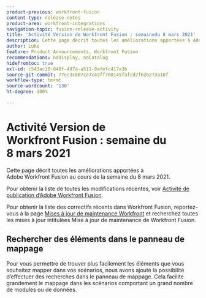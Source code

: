 ```yaml
---
product-previous: workfront-fusion
content-type: release-notes
product-area: workfront-integrations
navigation-topic: fusion-release-activity
title: 'Activité Version de Workfront Fusion : semainedu 8 mars 2021'
description: Cette page décrit toutes les améliorations apportées à Adobe Workfront Fusion au cours de la semaine du 8 mars 2021.
author: Luke
feature: Product Announcements, Workfront Fusion
recommendations: noDisplay, noCatalog
hidefromtoc: true
exl-id: c543ac10-840f-497a-a511-9afefc417a3b
source-git-commit: 77ec3c007ce7c49ff760145fafcd7f62b273a18f
workflow-type: tm+mt
source-wordcount: '130'
ht-degree: 100%

---
```


# Activité Version de Workfront Fusion : semaine du 8 mars 2021

Cette page décrit toutes les améliorations apportées à Adobe Workfront Fusion au cours de la semaine du 8 mars 2021.

Pour obtenir la liste de toutes les modifications récentes, voir [Activité de publication d’Adobe Workfront Fusion](/help/workfront-fusion/fusion-product-releases/fusion-release-activity.md).

Pour obtenir la liste des correctifs récents dans Workfront Fusion, reportez-vous à la page [Mises à jour de maintenance Workfront](https://experienceleague.adobe.com/docs/workfront-known-issues/releases/current-updates.html?lang=fr) et recherchez toutes les mises à jour intitulées Mise à jour de maintenance de Workfront Fusion.

## Rechercher des éléments dans le panneau de mappage

Pour vous permettre de trouver plus facilement les éléments que vous souhaitez mapper dans vos scénarios, nous avons ajouté la possibilité d’effectuer des recherches dans le panneau de mappage. Cela facilite grandement le mappage dans les scénarios comportant un grand nombre de modules ou de données.
